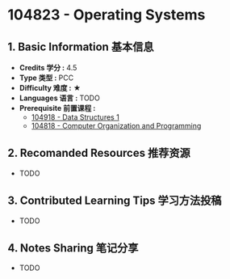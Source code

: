 # 104823 - Operating Systems

## 1. Basic Information 基本信息

-   **Credits 学分 :** 4.5
-   **Type 类型 :** PCC
-   **Difficulty 难度 :** ★
-   **Languages 语言 :** TODO
-   **Prerequisite 前置课程 :**
    -   [104918 - Data Structures 1](../algorithms/ds1.md)
    -   [104818 - Computer Organization and Programming](./org.md)


## 2. Recomanded Resources 推荐资源

-   TODO

## 3. Contributed Learning Tips 学习方法投稿

-   TODO

## 4. Notes Sharing 笔记分享

-   TODO